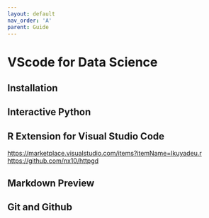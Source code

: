 ```yaml
---
layout: default
nav_order: 'A'
parent: Guide
---
```


# VScode for Data Science

## Installation

## Interactive Python

## R Extension for Visual Studio Code

https://marketplace.visualstudio.com/items?itemName=Ikuyadeu.r
https://github.com/nx10/httpgd

## Markdown Preview 

## Git and Github
